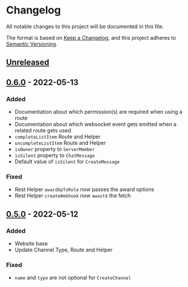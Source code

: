 # Changelog

All notable changes to this project will be documented in this file.

The format is based on [Keep a Changelog](https://keepachangelog.com/en/1.0.0/),
and this project adheres to [Semantic Versioning](https://semver.org/spec/v2.0.0.html).

## [Unreleased]

## [0.6.0] - 2022-05-13

### Added

-   Documentation about which permission(s) are required when using a route
-   Documentation about which websocket event gets emitted when a related route gets used
-   `completeListItem` Route and Helper
-   `uncompleteListItem` Route and Helper
-   `isOwner` property to `ServerMember`
-   `isSilent` property to `ChatMessage`
-   Default value of `isSilent` for `CreateMessage`

### Fixed

-   Rest Helper `awardXpToRole` now passes the award options
-   Rest Helper `createWebhook` now `await`s the fetch

## [0.5.0] - 2022-05-12

### Added

-   Website base
-   Update Channel Type, Route and Helper

### Fixed

-   `name` and `type` are not optional for `CreateChannel`

<!-- ## [1.0.0] - YYYY-MM-DD

* First release

[1.0.0]: https://github.com/guildeno/guildeno/compare/d8289344f143271f1156dbec582e6209bd95260b...1.0.0 -->

<!--
TYPES:
- Added
- Changed
- Deprecated
- Removed
- Fixed
- Security
 -->

[unreleased]: https://github.com/guildeno/guildeno/compare/v0.6.0...main
[0.6.0]: https://github.com/guildeno/guildeno/compare/v0.5.0...v0.6.0
[0.5.0]: https://github.com/guildeno/guildeno/compare/0.4.2...v0.5.0
